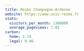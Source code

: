 ```yaml
---
title: Reims Champagne-Ardenne
website: https://www.univ-reims.fr
stats:
  visitors_per_month: 1300000
  average_pageviews: 7.02
carbon:
  home: 2.74
  legal: 0.46
---
```

